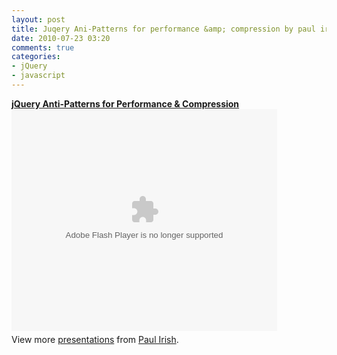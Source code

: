 ```yaml
---
layout: post
title: Juqery Ani-Patterns for performance &amp; compression by paul irish
date: 2010-07-23 03:20
comments: true
categories:
- jQuery
- javascript
---
```

<div id="__ss_1984008" style="width: 425px;"><strong><a title="jQuery Anti-Patterns for Performance &amp; Compression" href="http://www.slideshare.net/paul.irish/perfcompression">jQuery Anti-Patterns for Performance &amp; Compression</a></strong><object id="__sse1984008" classid="clsid:d27cdb6e-ae6d-11cf-96b8-444553540000" width="425" height="355" codebase="http://download.macromedia.com/pub/shockwave/cabs/flash/swflash.cab#version=6,0,40,0"><param name="allowFullScreen" value="true" /><param name="allowScriptAccess" value="always" /><param name="src" value="http://static.slidesharecdn.com/swf/ssplayer2.swf?doc=perfcompression-090911091939-phpapp01&amp;stripped_title=perfcompression" /><param name="name" value="__sse1984008" /><param name="allowfullscreen" value="true" /><embed id="__sse1984008" type="application/x-shockwave-flash" width="425" height="355" src="http://static.slidesharecdn.com/swf/ssplayer2.swf?doc=perfcompression-090911091939-phpapp01&amp;stripped_title=perfcompression" name="__sse1984008" allowscriptaccess="always" allowfullscreen="true"></embed></object>
<div style="padding: 5px 0 12px;">View more <a href="http://www.slideshare.net/">presentations</a> from <a href="http://www.slideshare.net/paul.irish">Paul Irish</a>.</div>
</div>
